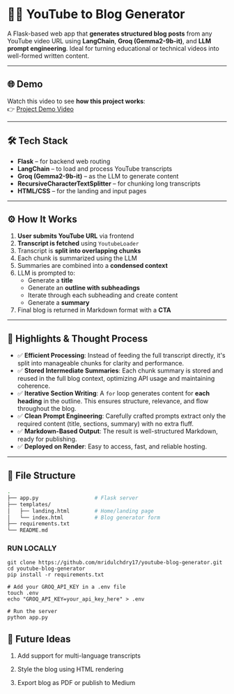 # 🎥📄 YouTube to Blog Generator

A Flask-based web app that **generates structured blog posts** from any YouTube video URL using **LangChain**, **Groq (Gemma2-9b-it)**, and **LLM prompt engineering**. Ideal for turning educational or technical videos into well-formed written content.

---

## 🌐  Demo
Watch this video to see **how this project works**:  
👉 [Project Demo Video](https://www.youtube.com/watch?v=8P23ce9TGGw)


---

## 🛠️ Tech Stack

- **Flask** – for backend web routing
- **LangChain** – to load and process YouTube transcripts
- **Groq (Gemma2-9b-it)** – as the LLM to generate content
- **RecursiveCharacterTextSplitter** – for chunking long transcripts
- **HTML/CSS** – for the landing and input pages

---

## ⚙️ How It Works

1. **User submits YouTube URL** via frontend
2. **Transcript is fetched** using `YoutubeLoader`
3. Transcript is **split into overlapping chunks**
4. Each chunk is summarized using the LLM
5. Summaries are combined into a **condensed context**
6. LLM is prompted to:
   - Generate a **title**
   - Generate an **outline with subheadings**
   - Iterate through each subheading and create content
   - Generate a **summary**
7. Final blog is returned in Markdown format with a **CTA**

---

## 🌟 Highlights & Thought Process

- ✅ **Efficient Processing**: Instead of feeding the full transcript directly, it's split into manageable chunks for clarity and performance.
- ✅ **Stored Intermediate Summaries**: Each chunk summary is stored and reused in the full blog context, optimizing API usage and maintaining coherence.
- ✅ **Iterative Section Writing**: A `for` loop generates content for **each heading** in the outline. This ensures structure, relevance, and flow throughout the blog.
- ✅ **Clean Prompt Engineering**: Carefully crafted prompts extract only the required content (title, sections, summary) with no extra fluff.
- ✅ **Markdown-Based Output**: The result is well-structured Markdown, ready for publishing.
- ✅ **Deployed on Render**: Easy to access, fast, and reliable hosting.

---

## 📁 File Structure

```bash
.
├── app.py                  # Flask server
├── templates/
│   ├── landing.html        # Home/landing page
│   └── index.html          # Blog generator form
├── requirements.txt
└── README.md
```

### RUN LOCALLY 
```
git clone https://github.com/mridulchdry17/youtube-blog-generator.git
cd youtube-blog-generator
pip install -r requirements.txt

# Add your GROQ_API_KEY in a .env file
touch .env
echo "GROQ_API_KEY=your_api_key_here" > .env

# Run the server
python app.py
```

## 🙌 Future Ideas
1) Add support for multi-language transcripts

2) Style the blog using HTML rendering

3) Export blog as PDF or publish to Medium
